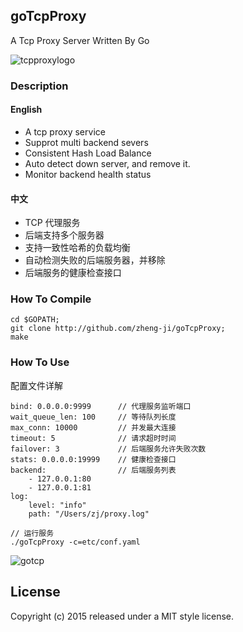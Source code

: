 ## goTcpProxy 

A Tcp Proxy Server Written By Go

![tcpproxylogo](https://cloud.githubusercontent.com/assets/1414745/19109076/5aa0997c-8b26-11e6-8871-03fad00c33d2.jpg)

### Description

#### English
* A tcp proxy service
* Supprot multi backend severs 
* Consistent Hash Load Balance
* Auto detect down server, and remove it.
* Monitor backend health status

#### 中文

* TCP 代理服务
* 后端支持多个服务器
* 支持一致性哈希的负载均衡
* 自动检测失败的后端服务器，并移除
* 后端服务的健康检查接口

### How To Compile

```
cd $GOPATH;
git clone http://github.com/zheng-ji/goTcpProxy;
make
```

### How To Use

配置文件详解

```
bind: 0.0.0.0:9999      // 代理服务监听端口
wait_queue_len: 100     // 等待队列长度
max_conn: 10000         // 并发最大连接
timeout: 5              // 请求超时时间
failover: 3             // 后端服务允许失败次数 
stats: 0.0.0.0:19999    // 健康检查接口
backend:                // 后端服务列表
    - 127.0.0.1:80
    - 127.0.0.1:81
log:
    level: "info"
    path: "/Users/zj/proxy.log"
```

```
// 运行服务
./goTcpProxy -c=etc/conf.yaml
```

![gotcp](https://cloud.githubusercontent.com/assets/1414745/19108922/68eeab00-8b25-11e6-903a-864a19e2d9c5.png)

License
-------

Copyright (c) 2015 released under a MIT style license.
